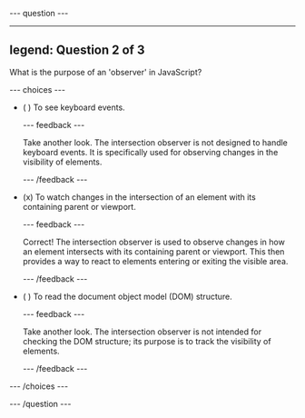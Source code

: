 --- question ---

---
legend: Question 2 of 3
---

What is the purpose of an 'observer' in JavaScript?

--- choices ---

- ( ) To see keyboard events.

  --- feedback ---

  Take another look. The intersection observer is not designed to handle keyboard events. It is specifically used for observing changes in the visibility of elements.

  --- /feedback ---
  
- (x) To watch changes in the intersection of an element with its containing parent or viewport.

  --- feedback ---

  Correct! The intersection observer is used to observe changes in how an element intersects with its containing parent or viewport. This then provides a way to react to elements entering or exiting the visible area.
 
  --- /feedback ---

- ( ) To read the document object model (DOM) structure.

  --- feedback ---

  Take another look. The intersection observer is not intended for checking the DOM structure; its purpose is to track the visibility of elements.

  --- /feedback ---

--- /choices ---

--- /question ---
